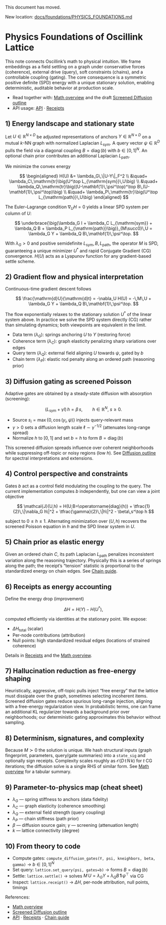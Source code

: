 This document has moved.

New location: [docs/foundations/PHYSICS_FOUNDATIONS.md](./foundations/PHYSICS_FOUNDATIONS.md)
# Physics Foundations of Oscillink Lattice

This note connects Oscillink’s math to physical intuition. We frame embeddings as a field settling on a graph under conservative forces (coherence), external drive (query), soft constraints (chains), and a controllable coupling (gating). The core consequence is a symmetric positive definite (SPD) energy with a unique stationary solution, enabling deterministic, auditable behavior at production scale.

- Read together with: [Math overview](./MATH_OVERVIEW.md) and the draft [Screened Diffusion outline](./DIFFUSION_WHITEPAPER_OUTLINE.md)
- API usage: [API](./API.md) · [Receipts](./RECEIPTS.md)

## 1) Energy landscape and stationary state

Let $U\in\mathbb{R}^{N\times D}$ be adjusted representations of anchors $Y\in\mathbb{R}^{N\times D}$ on a mutual $k$-NN graph with normalized Laplacian $L_{\mathrm{sym}}$. A query vector $\psi\in\mathbb{R}^D$ pulls the field via a diagonal coupling $B=\operatorname{diag}(b)$ with $b\in[0,1]^N$. An optional chain prior contributes an additional Laplacian $L_{\mathrm{path}}$.

We minimize the convex energy

$$
\begin{aligned}
H(U)
&= \lambda_G\,\|U-Y\|_F^2
 \\ &\quad+ \lambda_C\,\mathrm{tr}\big(U^\top L_{\mathrm{sym}}\,U\big)
 \\ &\quad+ \lambda_Q\,\mathrm{tr}\big((U-\mathbf{1}\,\psi^\top)^\top B\,(U-\mathbf{1}\,\psi^\top)\big)
 \\ &\quad+ \lambda_P\,\mathrm{tr}\big(U^\top L_{\mathrm{path}}\,U\big)
\end{aligned}
$$

The Euler–Lagrange condition $\nabla_U H=0$ yields a linear SPD system per column of $U$:

$$
\underbrace{\big(\lambda_G I + \lambda_C L_{\mathrm{sym}} + \lambda_Q B + \lambda_P L_{\mathrm{path}}\big)}_{M\succ0}\,U
= \lambda_G Y + \lambda_Q B\,\mathbf{1}\,\psi^\top.
$$

With $\lambda_G>0$ and positive semidefinite $L_{\mathrm{sym}},B,L_{\mathrm{path}}$, the operator $M$ is SPD, guaranteeing a unique minimizer $U^*$ and rapid Conjugate Gradient (CG) convergence. $H(U)$ acts as a Lyapunov function for any gradient-based settle scheme.

## 2) Gradient flow and physical interpretation

Continuous-time gradient descent follows

$$
\frac{\mathrm{d}U}{\mathrm{d}t} = -\nabla_U H(U) = -\,M\,U + \lambda_G Y + \lambda_Q B\,\mathbf{1}\,\psi^\top.
$$

The flow exponentially relaxes to the stationary solution $U^*$ of the linear system above. In practice we solve the SPD system directly (CG) rather than simulating dynamics; both viewpoints are equivalent in the limit.

- Data term ($\lambda_G$): springs anchoring $U$ to $Y$ (restoring force)
- Coherence term ($\lambda_C$): graph elasticity penalizing sharp variations over edges
- Query term ($\lambda_Q$): external field aligning $U$ towards $\psi$, gated by $b$
- Chain term ($\lambda_P$): elastic rod penalty along an ordered path (reasoning prior)

## 3) Diffusion gating as screened Poisson

Adaptive gates are obtained by a steady-state diffusion with absorption (screening):

$$
\big(L_{\mathrm{sym}} + \gamma I\big)\,h = \beta\,s,\qquad h\in\mathbb{R}^N,\ s\ge 0.
$$

- Source $s_i=\max\{0,\,\cos(y_i,\psi)\}$ injects query-relevant mass
- $\gamma>0$ sets a diffusion length scale $\ell\sim\gamma^{-1/2}$ (attenuates long-range spread)
- Normalize $h$ to $[0,1]$ and set $b=h$ to form $B=\operatorname{diag}(b)$

This screened diffusion spreads influence over coherent neighborhoods while suppressing off-topic or noisy regions (low $h$). See [Diffusion outline](./DIFFUSION_WHITEPAPER_OUTLINE.md) for spectral interpretations and extensions.

## 4) Control perspective and constraints

Gates $b$ act as a control field modulating the coupling to the query. The current implementation computes $b$ independently, but one can view a joint objective

$$
\mathcal{J}(U,h) = H(U;B=\operatorname{diag}(h)) + \tfrac{1}{2}\,\|\nabla_G h\|^2 + \tfrac{\gamma}{2}\,\|h\|^2 - \beta\,s^\top h
$$

subject to $0\le h\le 1$. Alternating minimization over $(U,h)$ recovers the screened Poisson equation in $h$ and the SPD linear system in $U$.

## 5) Chain prior as elastic energy

Given an ordered chain $C$, its path Laplacian $L_{\mathrm{path}}$ penalizes inconsistent variation along the reasoning trajectory. Physically this is a series of springs along the path; the receipt’s “tension” statistic is proportional to the standardized energy on chain edges. See [Chain guide](./CHAIN_GUIDE.md).

## 6) Receipts as energy accounting

Define the energy drop (improvement)

$$
\Delta H = H(Y) - H(U^*),
$$

computed efficiently via identities at the stationary point. We expose:
- $\Delta H_{\text{total}}$ (scalar)
- Per-node contributions (attribution)
- Null points: high standardized residual edges (locations of strained coherence)

Details in [Receipts](./RECEIPTS.md) and the [Math overview](./MATH_OVERVIEW.md).

## 7) Hallucination reduction as free-energy shaping

Heuristically, aggressive, off-topic pulls inject “free energy” that the lattice must dissipate over the graph, sometimes selecting incoherent items. Screened diffusion gates reduce spurious long-range injection, aligning with a free-energy regularization view. In probabilistic terms, one can frame an additional KL regularizer towards a background prior over neighborhoods; our deterministic gating approximates this behavior without sampling.

## 8) Determinism, signatures, and complexity

Because $M\succ0$ the solution is unique. We hash structural inputs (graph fingerprint, parameters, query/gate summaries) into a `state_sig` and optionally sign receipts. Complexity scales roughly as $\mathcal{O}(D\,t\,N\,k)$ for $t$ CG iterations; the diffusion solve is a single RHS of similar form. See [Math overview](./MATH_OVERVIEW.md) for a tabular summary.

## 9) Parameter-to-physics map (cheat sheet)

- $\lambda_G$ — spring stiffness to anchors (data fidelity)
- $\lambda_C$ — graph elasticity (coherence smoothing)
- $\lambda_Q$ — external field strength (query coupling)
- $\lambda_P$ — chain stiffness (path prior)
- $\beta$ — diffusion source gain; $\gamma$ — screening (attenuation length)
- $k$ — lattice connectivity (degree)

## 10) From theory to code

- Compute gates: `compute_diffusion_gates(Y, psi, kneighbors, beta, gamma)` → $b\in[0,1]^N$
- Set query: `lattice.set_query(psi, gates=b)` → forms $B=\operatorname{diag}(b)$
- Settle: `lattice.settle()` → solves $M\,U=\lambda_GY+\lambda_QB\,\mathbf{1}\,\psi^\top$ via CG
- Inspect: `lattice.receipt()` → $\Delta H$, per-node attribution, null points, timings

References:
- [Math overview](./MATH_OVERVIEW.md)
- [Screened Diffusion outline](./DIFFUSION_WHITEPAPER_OUTLINE.md)
- [API](./API.md) · [Receipts](./RECEIPTS.md) · [Chain guide](./CHAIN_GUIDE.md)
